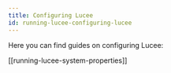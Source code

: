 ```yaml
---
title: Configuring Lucee
id: running-lucee-configuring-lucee
---
```


Here you can find guides on configuring Lucee:

[[running-lucee-system-properties]]
